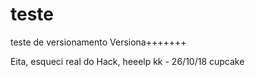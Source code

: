 teste
=====

teste de versionamento
Versiona+++++++

Eita, esqueci real do Hack, heeelp kk - 26/10/18 cupcake
